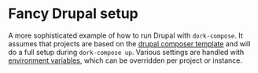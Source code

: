 # Fancy Drupal setup

A more sophisticated example of how to run Drupal with `dork-compose`. It assumes that projects are based on the [drupal composer template](https://github.com/drupal-composer/drupal-project) and will do a full setup during `dork-compose up`. Various settings are handled with [environment variables](.env), which can be overridden per project or instance.

